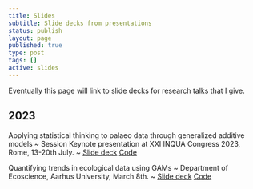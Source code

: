 ```yaml
---
title: Slides
subtitle: Slide decks from presentations
status: publish
layout: page
published: true
type: post
tags: []
active: slides
---
```


Eventually this page will link to slide decks for research talks that I give.

## 2023

Applying statistical thinking to palaeo data through generalized additive models
  ~ Session Keynote presentation at XXI INQUA Congress 2023, Rome, 13-20th July.
  ~ <a href="https://bit.ly/inqua-talk-2023"><span class="label label-primary">Slide deck</span></a> <a href="https://github.com/gavinsimpson/inqua23"><span class="label label-primary">Code</span></a>

Quantifying trends in ecological data using GAMs
  ~ Department of Ecoscience, Aarhus University, March 8th.
  ~ <a href="https://bit.ly/au-ecoscience-2023"><span class="label label-primary">Slide deck</span></a> <a href="https://github.com/gavinsimpson/au-ecoscience-2023"><span class="label label-primary">Code</span></a>

